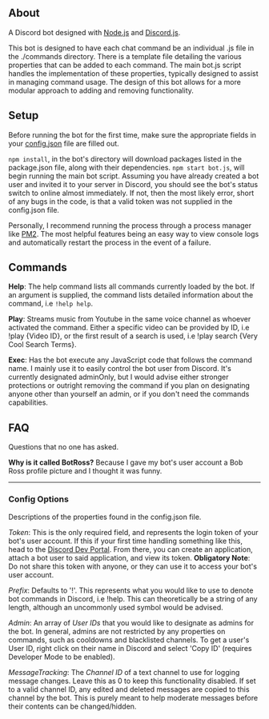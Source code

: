 ## About
A Discord bot designed with [Node.js](https://nodejs.org) and [Discord.js](https://github.com/discordjs/discord.js).

This bot is designed to have each chat command be an individual .js file in the ./commands directory. There is a template file detailing the various properties that can be added to each command. The main bot.js script handles the implementation of these properties, typically designed to assist in managing command usage.
The design of this bot allows for a more modular approach to adding and removing functionality.

## Setup
Before running the bot for the first time, make sure the appropriate fields in your [config.json](#config-options) file are filled out.

`npm install`, in the bot's directory will download packages listed in the package.json file, along with their dependencies.
`npm start bot.js`, will begin running the main bot script. Assuming you have already created a bot user and invited it to your server in Discord, you should see the bot's status switch to online almost immediately. If not, then the most likely error, short of any bugs in the code, is that a valid token was not supplied in the config.json file.

Personally, I recommend running the process through a process manager like [PM2](https://pm2.io/doc/en/runtime/overview/). The most helpful features being an easy way to view console logs and automatically restart the process in the event of a failure.

## Commands
**Help**: The help command lists all commands currently loaded by the bot. If an argument is supplied, the command lists detailed information about the command, i.e `!help help`.

**Play**: Streams music from Youtube in the same voice channel as whoever activated the command. Either a specific video can be provided by ID, i.e !play {Video ID}, or the first result of a search is used, i.e !play search {Very Cool Search Terms}.

**Exec**: Has the bot execute any JavaScript code that follows the command name. I mainly use it to easily control the bot user from Discord. It's currently designated adminOnly, but I would advise either stronger protections or outright removing the command if you plan on designating anyone other than yourself an admin, or if you don't need the commands capabilities.

## FAQ
Questions that no one has asked.

**Why is it called BotRoss?** Because I gave my bot's user account a Bob Ross profile picture and I thought it was funny.


____
### Config Options
Descriptions of the properties found in the config.json file.

*Token*: This is the only required field, and represents the login token of your bot's user account. If this if your first time handling something like this, head to the [Discord Dev Portal](https://discordapp.com/developers/applications/). From there, you can create an application, attach a bot user to said application, and view its token.
  **Obligatory Note**: Do not share this token with anyone, or they can use it to access your bot's user account.

*Prefix*:
Defaults to '!'. This represents what you would like to use to denote bot commands in Discord, i.e !help. This can theoretically be a string of any length, although an uncommonly used symbol would be advised.

*Admin*:
An array of *User IDs* that you would like to designate as admins for the bot. In general, admins are not restricted by any properties on commands, such as cooldowns and blacklisted channels. To get a user's User ID, right click on their name in Discord and select 'Copy ID' (requires Developer Mode to be enabled).

*MessageTracking*:
The *Channel ID* of a text channel to use for logging message changes. Leave this as 0 to keep this functionality disabled. If set to a valid channel ID, any edited and deleted messages are copied to this channel by the bot. This is purely meant to help moderate messages before their contents can be changed/hidden.
